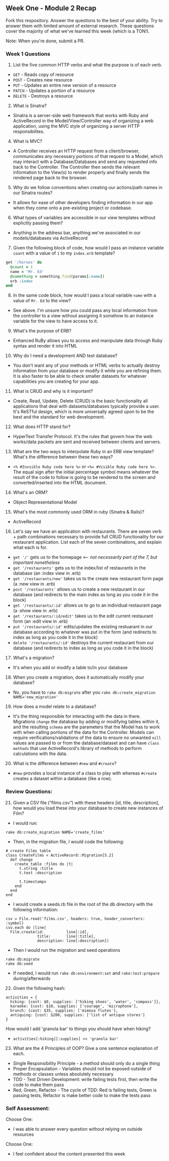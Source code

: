 ## Week One - Module 2 Recap

Fork this respository. Answer the questions to the best of your ability. Try to answer them with limited amount of external research. These questions cover the majority of what we've learned this week (which is a TON!). 

Note: When you're done, submit a PR. 

### Week 1 Questions

1. List the five common HTTP verbs and what the purpose is of each verb.
* `GET` - Reads copy of resource
* `POST` - Creates new resource
* `PUT` - Updates an entire new version of a resource
* `PATCH` - Updates a portion of a resource
* `DELETE` - Destroys a resource

2. What is Sinatra?
* Sinatra is a server-side web framework that works with Ruby and ActiveRecord in the Model/View/Controller way of organizing a web application, using the MVC style of organizing a server HTTP responsibilites.
4. What is MVC?
* A Controller receives an HTTP request from a client/browser, communicates any necessary portions of that request to a Model, which may interact with a Database/Databases and send any requested info back to the Controller. The Controller then sends the relevant information to the View(s) to render properly and finally sends the rendered page back to the browser.
5. Why do we follow conventions when creating our actions/path names in our Sinatra routes?
* It allows for ease of other developers finding information in our app when they come onto a pre-existing project or codebase.
6. What types of variables are accessible in our view templates without explicitly passing them?
* Anything in the address bar, anything we've associated in our models/databases via ActiveRecord
7. Given the following block of code, how would I pass an instance variable `count` with a value of `1` to my `index.erb` template?
  
  ```ruby
  get '/horses' do
    @count = 1
    name = 'Mr. Ed'
    @something = something.find(params[:name])
    erb :index
  end
  ```
8. In the same code block, how would I pass a local variable `name` with a value of `Mr. Ed` to the view?
* See above. I'm unsure how you could pass any local information from the controller to a view without assigning it somehow to an instance variable for the view to have access to it.
9. What's the purpose of ERB?
* Enhanced RuBy allows you to access and manipulate data through Ruby syntax and render it into HTML
10. Why do I need a development AND test database?
* You don't want any of your methods or HTML verbs to actually destroy information from your database or modify it while you are refining them. It is also faster to be able to check smaller datasets for whatever capabilities you are creating for your app.
11. What is CRUD and why is it important?
* Create, Read, Update, Delete (CRUD) is the basic functionality all applications that deal with datasets/databases typically provide a user. It's ReSTful design, which is more universally agreed upon to be the best and the standard for web development.
12. What does HTTP stand for?
* HyperText Transfer Protocol. It's the rules that govern how the web works/data packets are sent and received between clients and servers.
13. What are the two ways to interpolate Ruby in an ERB view template? What's the difference between these two ways?
* `<% #Invsible Ruby code here %>` or `<%= #Visible Ruby code here %>`. The equal sign after the initial percentage symbol means whatever the result of the code to follow is going to be rendered to the screen and converted/inserted into the HTML document.
14. What's an ORM?
* Object Representational Model
15. What's the most commonly used ORM in ruby (Sinatra & Rails)?
* ActiveRecord
16. Let's say we have an application with restaurants. There are seven verb + path combinations necessary to provide full CRUD functionality for our restaurant application. List each of the seven combinations, and explain what each is for.
* `get '/'` gets us to the homepage <-- _not necessarily part of the 7, but important nonetheless_
* `get '/restaurants'` gets us to the index/list of restaurants in the database (an :index view in .erb)
* `get '/restaurants/new'` takes us to the create new restaurant form page (a :new view in .erb)
* `post '/restaurants'` allows us to create a new restaurant in our database (and redirects to the main index as long as you code it in the block)
* `get '/restaurants/:id'` allows us to go to an individual restaurant page (a :show view in .erb)
* `get '/restaurants/:id/edit'` takes us to the edit current restaurant form (an :edit view in .erb)
* `put '/restaurants/:id'` edits/updates the existing restuarant in our database according to whatever was put in the form (and redirects to index as long as you code it in the block)
* `delete '/restaurants/:id'` destroys the current restaurant from our database (and redirects to index as long as you code it  in the block)
17. What's a migration? 
* It's when you add or modify a table to/in your database
18. When you create a migration, does it automatically modify your database?
* No, you have to `rake db:migrate` after you `rake db:create_migration NAME='new_migration'`
19. How does a model relate to a database?
* It's the thing responsible for interacting with the data in there. Migrations `change` the database by adding or modifying tables within it, and the resulting `schema` are the parameters that the Model has to work with when calling portions of the data for the Controller. Models can require verifications/validations of the data to ensure no unwanted `nill` values are passed to or from the database/dataset and can have `class methods` that use ActiveRecord's library of methods to perform calculations with the data.
20. What is the difference between `#new` and `#create`?
* `#new` provides a local instance of a class to play with whereas `#create` creates a dataset within a database (like a row).
### Review Questions:  
21. Given a CSV file (“films.csv”) with these headers [id, title, description], how would you load these into your database to create new instances of Film? 
* I would run:
```
rake db:create_migration NAME='create_films'
```
* Then, in the migration file, I would code the following:
```
# create Films table
class CreateFilms < ActiveRecord::Migration[5.2]
  def change
    create_table :films do |t|
      t.string :title
      t.text :description

      t.timestamps
    end
  end
end
```
* I would create a seeds.rb file in the root of the db directory with the following information:
```
csv = File.read('films.csv', headers: true, header_converters: :symbol)
csv.each do |line|
  Film.create(id:          line[:id],
              title:       line[:title],
              description: line[:description])
```
* Then I would run the migration and seed operations
```
rake db:migrate
rake db:seed
```
* If needed, I would run `rake db:environment:set` and `rake:test:prepare` during/afterwards
22. Given the following hash:
```
activities = {
  hiking: {cost: $0, supplies: ['hiking shoes', 'water', 'compass']},
  karaoke: {cost: $10, supplies: ['courage', 'microphone'],
  brunch: {cost: $35, supplies: ['mimosa flutes'],
  antiquing: {cost: $200, supplies: ['list of antique stores'] 
}
```
How would I add 'granola bar' to things you should have when hiking?
* `activities[:hiking][:supplies] << 'granola bar'`
23. What are the 4 Principles of OOP? Give a one sentence explanation of each.
* Single Responsibility Principle - a method should only do a single thing
* Proper Encapsulation - Variables should not be exposed outside of methods or classes unless absolutely necessary
* TDD - Test Driven Development: write failing tests first, then write the code to make them pass
* Red, Green, Refactor - The cycle of TDD: Red is failing tests, Green is passing tests, Refactor is make better code to make the tests pass

### Self Assessment:
Choose One:
* I was able to answer every question without relying on outside resources

Choose One:
* I feel confident about the content presented this week
